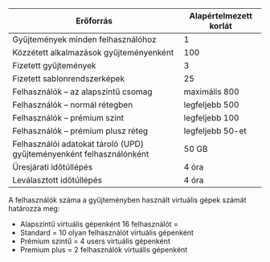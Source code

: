 
| Erőforrás | Alapértelmezett korlát |
| --- | --- |
| Gyűjtemények minden felhasználóhoz |1 |
| Közzétett alkalmazások gyűjteményenként |100 |
| Fizetett gyűjtemények |3 |
| Fizetett sablonrendszerképek |25 |
| Felhasználók – az alapszintű csomag |maximális 800 |
| Felhasználók – normál rétegben |legfeljebb 500 |
| Felhasználók – prémium szint |legfeljebb 100 |
| Felhasználók – prémium plusz réteg |legfeljebb 50-et |
| Felhasználói adatokat tároló (UPD) gyűjteményenként felhasználónként |50 GB |
| Üresjárati időtúllépés |4 óra |
| Leválasztott időtúllépés |4 óra |

A felhasználók száma a gyűjteményben használt virtuális gépek számát határozza meg:

* Alapszintű virtuális gépenként 16 felhasználót =
* Standard = 10 olyan felhasználót virtuális gépenként
* Prémium szintű = 4 users virtuális gépenként
* Premium plus = 2 felhasználók virtuális gépenként

